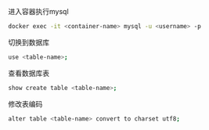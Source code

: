 进入容器执行mysql

```sh
docker exec -it <container-name> mysql -u <username> -p
```

切换到数据库

```sh
use <table-name>;
```

查看数据库表

```sh
show create table <table-name>;
```

修改表编码

```sh
alter table <table-name> convert to charset utf8;
```